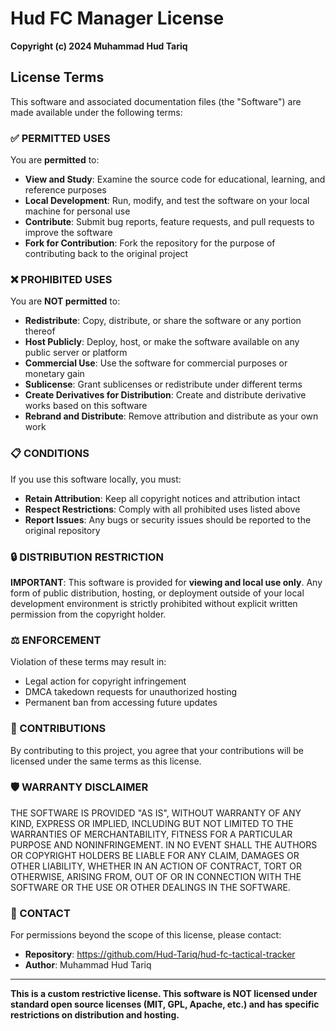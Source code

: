 # Hud FC Manager License

**Copyright (c) 2024 Muhammad Hud Tariq**

## License Terms

This software and associated documentation files (the "Software") are made available under the following terms:

### ✅ PERMITTED USES

You are **permitted** to:

- **View and Study**: Examine the source code for educational, learning, and reference purposes
- **Local Development**: Run, modify, and test the software on your local machine for personal use
- **Contribute**: Submit bug reports, feature requests, and pull requests to improve the software
- **Fork for Contribution**: Fork the repository for the purpose of contributing back to the original project

### ❌ PROHIBITED USES

You are **NOT permitted** to:

- **Redistribute**: Copy, distribute, or share the software or any portion thereof
- **Host Publicly**: Deploy, host, or make the software available on any public server or platform
- **Commercial Use**: Use the software for commercial purposes or monetary gain
- **Sublicense**: Grant sublicenses or redistribute under different terms
- **Create Derivatives for Distribution**: Create and distribute derivative works based on this software
- **Rebrand and Distribute**: Remove attribution and distribute as your own work

### 📋 CONDITIONS

If you use this software locally, you must:

- **Retain Attribution**: Keep all copyright notices and attribution intact
- **Respect Restrictions**: Comply with all prohibited uses listed above
- **Report Issues**: Any bugs or security issues should be reported to the original repository

### 🔒 DISTRIBUTION RESTRICTION

**IMPORTANT**: This software is provided for **viewing and local use only**. Any form of public distribution, hosting, or deployment outside of your local development environment is strictly prohibited without explicit written permission from the copyright holder.

### ⚖️ ENFORCEMENT

Violation of these terms may result in:
- Legal action for copyright infringement
- DMCA takedown requests for unauthorized hosting
- Permanent ban from accessing future updates

### 🤝 CONTRIBUTIONS

By contributing to this project, you agree that your contributions will be licensed under the same terms as this license.

### 🛡️ WARRANTY DISCLAIMER

THE SOFTWARE IS PROVIDED "AS IS", WITHOUT WARRANTY OF ANY KIND, EXPRESS OR IMPLIED, INCLUDING BUT NOT LIMITED TO THE WARRANTIES OF MERCHANTABILITY, FITNESS FOR A PARTICULAR PURPOSE AND NONINFRINGEMENT. IN NO EVENT SHALL THE AUTHORS OR COPYRIGHT HOLDERS BE LIABLE FOR ANY CLAIM, DAMAGES OR OTHER LIABILITY, WHETHER IN AN ACTION OF CONTRACT, TORT OR OTHERWISE, ARISING FROM, OUT OF OR IN CONNECTION WITH THE SOFTWARE OR THE USE OR OTHER DEALINGS IN THE SOFTWARE.

### 📧 CONTACT

For permissions beyond the scope of this license, please contact:
- **Repository**: https://github.com/Hud-Tariq/hud-fc-tactical-tracker
- **Author**: Muhammad Hud Tariq

---

**This is a custom restrictive license. This software is NOT licensed under standard open source licenses (MIT, GPL, Apache, etc.) and has specific restrictions on distribution and hosting.**
